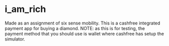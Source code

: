 # i_am_rich
Made as an assignment of six sense mobility. This is a cashfree integrated payment app for buying a diamond. NOTE: as this is for testing, the payment method that you should use is wallet where cashfree has setup the simulator.
